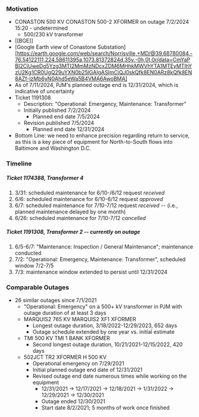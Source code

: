 ### Motivation
- CONASTON 500 KV CONASTON 500-2 XFORMER on outage 7/2/2024 15:20 - undetermined
	- 500/230 kV transformer
- [[BGE]]
- [Google Earth view of Conastone Substation][https://earth.google.com/web/search/Norrisville,+MD/@39.68780084,-76.54122111,224.58611395a,1073.81372824d,35y,-0h,0t,0r/data=CmYaPBI2CiUweDg5Yzg3MTI2MmMzNDcxZDM6MHhkMWVhYTA1MTEyMTlhYzU2Kg1CR0UgQ29uYXN0b25lGAIgASImCiQJ0skQfk8EN0ARz8kQfk8EN8AZf-lzMb6yN0Ahd5eWa5B4VMA6AwoBMA]
- As of 7/11/2024, PJM's planned outage end is 12/31/2024, which is indicative of uncertainty
- Ticket 1191308
	- Description: "Operational: Emergency, Maintenance: Transformer"
	- Initially published 7/2/2024
		- Planned end date 7/5/2024
	- Revision published 7/5/2024
		- Planned end date 12/31/2024
- Bottom Line: we need to enhance precision regarding return to service, as this is a key piece of equipment for North-to-South flows into Baltimore and Washington D.C.

### Timeline
##### Ticket 1174388, **Transformer 4**
1. 3/31: scheduled maintenance for 6/10-/6/12 request _received_
2. 6/6: scheduled maintenance for 6/10-6/12 request _approved_
3. 6/7: scheduled maintenance for 7/10-7/12 request _received_ -- (i.e., planned maintenance delayed by one month)
4. 6/26: scheduled maintenance for 7/10-7/12 _cancelled_
##### Ticket 1191308, **Transformer 2** -- currently on outage
1. 6/5-6/7: "Maintenance: Inspection / General Maintenance"; maintenance conducted
2. 7/2: "Operational: Emergency, Maintenance: Transformer", scheduled window 7/2-7/5
3. 7/3: maintenance window extended to persist until 12/31/2024

### Comparable Outages
- 26 similar outages since 7/1/2021
	- "Operational: Emergency" on a 500+ kV transformer in PJM with outage duration of at least 3 days
	- MARQUIS2 765 KV MARQUIS2 XF1 XFORMER
		- Longest outage duration, 3/18/2022-12/29/2023, 652 days
		- Outage schedule extended by one year vs. initial estimate
	- TMI 500 KV TMI 1 BANK XFORMER
		- Second longest outage duration, 10/21/2021-12/15/2022, 420 days
	- 502JCT TR2 XFORMER H 500 KV
		- Operational emergency on 7/29/2021
		- Initial planned outage end date of 12/31/2021
		- Revised outage end date numerous times while working on the equipment
			- 12/31/2021 -> 12/17/2021 -> 12/18/2021 -> 1/31/2022 -> 12/29/2021 -> 12/30/2021
			- Outage ended 12/30/2021
			- Start date 8/2/2021; 5 months of work once finished